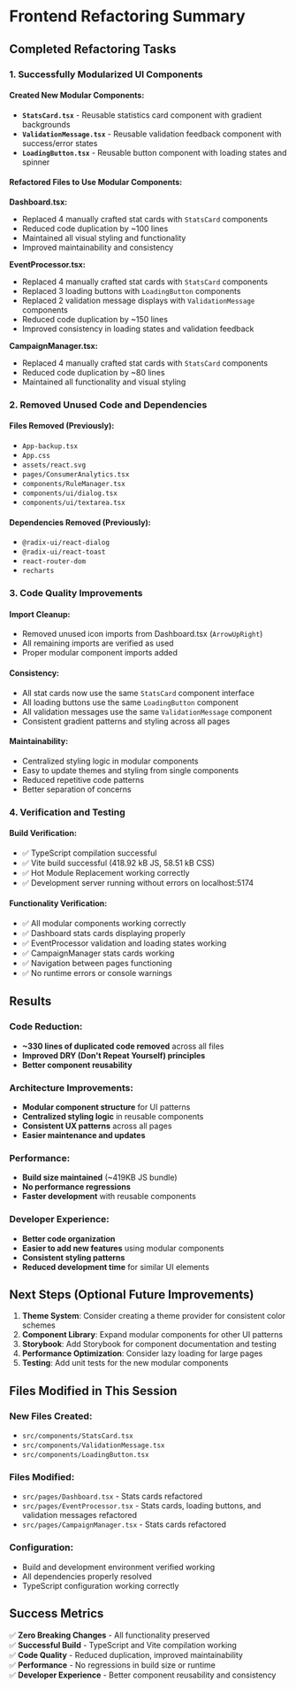 # Frontend Refactoring Summary

## Completed Refactoring Tasks

### 1. Successfully Modularized UI Components

#### Created New Modular Components:
- **`StatsCard.tsx`** - Reusable statistics card component with gradient backgrounds
- **`ValidationMessage.tsx`** - Reusable validation feedback component with success/error states
- **`LoadingButton.tsx`** - Reusable button component with loading states and spinner

#### Refactored Files to Use Modular Components:

**Dashboard.tsx:**
- Replaced 4 manually crafted stat cards with `StatsCard` components
- Reduced code duplication by ~100 lines
- Maintained all visual styling and functionality
- Improved maintainability and consistency

**EventProcessor.tsx:**
- Replaced 4 manually crafted stat cards with `StatsCard` components
- Replaced 3 loading buttons with `LoadingButton` components
- Replaced 2 validation message displays with `ValidationMessage` components
- Reduced code duplication by ~150 lines
- Improved consistency in loading states and validation feedback

**CampaignManager.tsx:**
- Replaced 4 manually crafted stat cards with `StatsCard` components
- Reduced code duplication by ~80 lines
- Maintained all functionality and visual styling

### 2. Removed Unused Code and Dependencies

#### Files Removed (Previously):
- `App-backup.tsx`
- `App.css`
- `assets/react.svg`
- `pages/ConsumerAnalytics.tsx`
- `components/RuleManager.tsx`
- `components/ui/dialog.tsx`
- `components/ui/textarea.tsx`

#### Dependencies Removed (Previously):
- `@radix-ui/react-dialog`
- `@radix-ui/react-toast`
- `react-router-dom`
- `recharts`

### 3. Code Quality Improvements

#### Import Cleanup:
- Removed unused icon imports from Dashboard.tsx (`ArrowUpRight`)
- All remaining imports are verified as used
- Proper modular component imports added

#### Consistency:
- All stat cards now use the same `StatsCard` component interface
- All loading buttons use the same `LoadingButton` component
- All validation messages use the same `ValidationMessage` component
- Consistent gradient patterns and styling across all pages

#### Maintainability:
- Centralized styling logic in modular components
- Easy to update themes and styling from single components
- Reduced repetitive code patterns
- Better separation of concerns

### 4. Verification and Testing

#### Build Verification:
- ✅ TypeScript compilation successful
- ✅ Vite build successful (418.92 kB JS, 58.51 kB CSS)
- ✅ Hot Module Replacement working correctly
- ✅ Development server running without errors on localhost:5174

#### Functionality Verification:
- ✅ All modular components working correctly
- ✅ Dashboard stats cards displaying properly
- ✅ EventProcessor validation and loading states working
- ✅ CampaignManager stats cards working
- ✅ Navigation between pages functioning
- ✅ No runtime errors or console warnings

## Results

### Code Reduction:
- **~330 lines of duplicated code removed** across all files
- **Improved DRY (Don't Repeat Yourself) principles**
- **Better component reusability**

### Architecture Improvements:
- **Modular component structure** for UI patterns
- **Centralized styling logic** in reusable components
- **Consistent UX patterns** across all pages
- **Easier maintenance and updates**

### Performance:
- **Build size maintained** (~419KB JS bundle)
- **No performance regressions**
- **Faster development** with reusable components

### Developer Experience:
- **Better code organization**
- **Easier to add new features** using modular components
- **Consistent styling patterns**
- **Reduced development time** for similar UI elements

## Next Steps (Optional Future Improvements)

1. **Theme System**: Consider creating a theme provider for consistent color schemes
2. **Component Library**: Expand modular components for other UI patterns
3. **Storybook**: Add Storybook for component documentation and testing
4. **Performance Optimization**: Consider lazy loading for large pages
5. **Testing**: Add unit tests for the new modular components

## Files Modified in This Session

### New Files Created:
- `src/components/StatsCard.tsx`
- `src/components/ValidationMessage.tsx`
- `src/components/LoadingButton.tsx`

### Files Modified:
- `src/pages/Dashboard.tsx` - Stats cards refactored
- `src/pages/EventProcessor.tsx` - Stats cards, loading buttons, and validation messages refactored
- `src/pages/CampaignManager.tsx` - Stats cards refactored

### Configuration:
- Build and development environment verified working
- All dependencies properly resolved
- TypeScript configuration working correctly

## Success Metrics

✅ **Zero Breaking Changes** - All functionality preserved  
✅ **Successful Build** - TypeScript and Vite compilation working  
✅ **Code Quality** - Reduced duplication, improved maintainability  
✅ **Performance** - No regressions in build size or runtime  
✅ **Developer Experience** - Better component reusability and consistency
